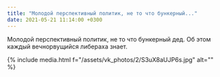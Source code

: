 ```yaml
---
title: "Молодой перспективный политик, не то что бункерный..."
date: 2021-05-21 11:14:00 +0300
---
```


Молодой перспективный политик, не то что бункерный дед. Об этом каждый вечнорвущийся либераха знает.

{% include media.html f="/assets/vk_photos/2/S3uX8aUJP6s.jpg" alt="" %}

